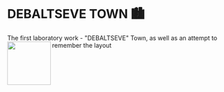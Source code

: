 # DEBALTSEVE TOWN :cityscape:
The first laboratory work - "DEBALTSEVE" Town, as well as an attempt to remember the layout
<img align="left" src="https://lh3.googleusercontent.com/fife/AAWUweVNPUtnT443e-gvhCiS2zD-e-mBaW5smziKBNSH4-gUbZv8fFJvUARagGreZH_kCVfHN_JjGf-46OnAp2XuYl3z0kD4xD0bSFdWSJWd1c_ZmbsGxWALp_mRqDeU_EteZQqlH_D5l4B9vz1AIk05uk0aD23x6RYfB70iwA4Yt3Hcogg3TtEO9P_3vHKA0yuUbAlii5s0QhT05aswaii47huKPJSHyaBkTsLEFRPprH5feGHFlvJB9TUSMPL8eTNL3NuU3NfSc0pOqg3hJZ0yO5LK_iKY9f3_-M8cfK6hWpTl4jcjDDYt_VaDAvrpiXXh2WWqOryM6BTTe56V_Q87omBbLx4z3uEZV0JIfLsTznsLH-OmvtmSo6yYzC2rbtjsSWMEPTizQDpJQE9u8TyrRATlh9Wu87HT1SRvA6wxdcc4O55xW5WnH8OLA4IfJMcKj6XOVgJaTbUQsNAX8SHl4P8VBBenRZTeG60AapM1T0TwZafgxPH46ae8XcaaTr3XoI_tMkq9HcDlNLtRJOjdcyhcWK2V1egiXRNCSOO6WdpaxnzsfTlBEzKVFUf_86iXW75hD_laq9dKpU8s2qRBZrFGAiP_rpVR3q7rJrhsJhltivmpm9sAgE9-aTIM7UeZw1csbFRP9DJ80FHtl4_uszXiyciHL6YdeCQ9sYyglPUcwksgNyhVdnABCbCpOs3QjTwGY9sriBFtpio9LqbUq3YxL25SkaLgRA=w1919-h954-ft" width="100" height="100">

